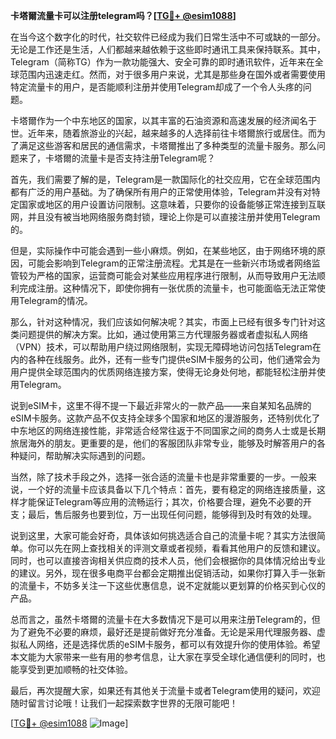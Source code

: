 **卡塔爾流量卡可以注册telegram吗？[[TG💪+ @esim1088](https://t.me/s/esim1088)]**

在当今这个数字化的时代，社交软件已经成为我们日常生活中不可或缺的一部分。无论是工作还是生活，人们都越来越依赖于这些即时通讯工具来保持联系。其中，Telegram（简称TG）作为一款功能强大、安全可靠的即时通讯软件，近年来在全球范围内迅速走红。然而，对于很多用户来说，尤其是那些身在国外或者需要使用特定流量卡的用户，是否能顺利注册并使用Telegram却成了一个令人头疼的问题。

卡塔爾作为一个中东地区的国家，以其丰富的石油资源和高速发展的经济闻名于世。近年来，随着旅游业的兴起，越来越多的人选择前往卡塔爾旅行或居住。而为了满足这些游客和居民的通信需求，卡塔爾推出了多种类型的流量卡服务。那么问题来了，卡塔爾的流量卡是否支持注册Telegram呢？

首先，我们需要了解的是，Telegram是一款国际化的社交应用，它在全球范围内都有广泛的用户基础。为了确保所有用户的正常使用体验，Telegram并没有对特定国家或地区的用户设置访问限制。这意味着，只要你的设备能够正常连接到互联网，并且没有被当地网络服务商封锁，理论上你是可以直接注册并使用Telegram的。

但是，实际操作中可能会遇到一些小麻烦。例如，在某些地区，由于网络环境的原因，可能会影响到Telegram的正常注册流程。尤其是在一些新兴市场或者网络监管较为严格的国家，运营商可能会对某些应用程序进行限制，从而导致用户无法顺利完成注册。这种情况下，即使你拥有一张优质的流量卡，也可能面临无法正常使用Telegram的情况。

那么，针对这种情况，我们应该如何解决呢？其实，市面上已经有很多专门针对这类问题提供的解决方案。比如，通过使用第三方代理服务器或者虚拟私人网络（VPN）技术，可以帮助用户绕过网络限制，实现无障碍地访问包括Telegram在内的各种在线服务。此外，还有一些专门提供eSIM卡服务的公司，他们通常会为用户提供全球范围内的优质网络连接方案，使得无论身处何地，都能轻松注册并使用Telegram。

说到eSIM卡，这里不得不提一下最近非常火的一款产品——来自某知名品牌的eSIM卡服务。这款产品不仅支持全球多个国家和地区的漫游服务，还特别优化了中东地区的网络连接性能，非常适合经常往返于不同国家之间的商务人士或是长期旅居海外的朋友。更重要的是，他们的客服团队非常专业，能够及时解答用户的各种疑问，帮助解决实际遇到的问题。

当然，除了技术手段之外，选择一张合适的流量卡也是非常重要的一步。一般来说，一个好的流量卡应该具备以下几个特点：首先，要有稳定的网络连接质量，这样才能保证Telegram等应用的流畅运行；其次，价格要合理，避免不必要的开支；最后，售后服务也要到位，万一出现任何问题，能够得到及时有效的处理。

说到这里，大家可能会好奇，具体该如何挑选适合自己的流量卡呢？其实方法很简单。你可以先在网上查找相关的评测文章或者视频，看看其他用户的反馈和建议。同时，也可以直接咨询相关供应商的技术人员，他们会根据你的具体情况给出专业的建议。另外，现在很多电商平台都会定期推出促销活动，如果你打算入手一张新的流量卡，不妨多关注一下这些优惠信息，说不定就能以更划算的价格买到心仪的产品。

总而言之，虽然卡塔爾的流量卡在大多数情况下是可以用来注册Telegram的，但为了避免不必要的麻烦，最好还是提前做好充分准备。无论是采用代理服务器、虚拟私人网络，还是选择优质的eSIM卡服务，都可以有效提升你的使用体验。希望本文能为大家带来一些有用的参考信息，让大家在享受全球化通信便利的同时，也能享受到更加顺畅的社交体验。

最后，再次提醒大家，如果还有其他关于流量卡或者Telegram使用的疑问，欢迎随时留言讨论哦！让我们一起探索数字世界的无限可能吧！

[[TG💪+ @esim1088](https://t.me/s/esim1088) ![Image](https://i.postimg.cc/4NQfJmqS/Snipaste-2025-05-13-00-14-12.png)]